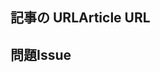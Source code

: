 <!---
Welcome to the Office Add-ins documentation repository.

To report an issue with the Office-Add-ins documentation, please provide the article URL and describe the issue below. Alternatively, if you want to submit a pull request with your recommended documentation changes, we will review your contributions and update our documentation accordingly.

If your issue is not related to the Office Add-ins documentation, please post it to one of the following channels instead:

- To ask a question about using the Office.js API, post your question to Stack Overflow and tag it with the "office-js" tag (http://stackoverflow.com/questions/tagged/office-js).

- To report an issue with the Office.js API or platform, create the issue in the OfficeDev/office-js repository (https://github.com/OfficeDev/office-js), which members of the product team monitor for customer-reported issues.

- To submit a feature request for the Office.js API or platform, post your idea to our User Voice page (https://officespdev.uservoice.com/), or if the feature request already exists there, add your vote for it.
-->

<!--- Provide a general summary of the documentation issue in the Title above -->

## <a name="article-url"></a><span data-ttu-id="089b0-101">記事の URL</span><span class="sxs-lookup"><span data-stu-id="089b0-101">Article URL</span></span>
<!-- Provide the URL of the article that this documentation issue relates to -->

## <a name="issue"></a><span data-ttu-id="089b0-102">問題</span><span class="sxs-lookup"><span data-stu-id="089b0-102">Issue</span></span>
<!-- Provide a thorough description of the documentation issue -->
